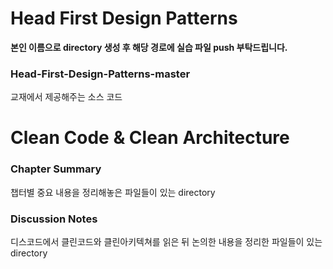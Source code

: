 # Head First Design Patterns

**본인 이름으로 directory 생성 후 해당 경로에 실습 파일 push 부탁드립니다.**

### Head-First-Design-Patterns-master

교재에서 제공해주는 소스 코드

# Clean Code & Clean Architecture

### Chapter Summary

챕터별 중요 내용을 정리해놓은 파일들이 있는 directory

### Discussion Notes

디스코드에서 클린코드와 클린아키텍쳐를 읽은 뒤 논의한 내용을 정리한 파일들이 있는 directory

